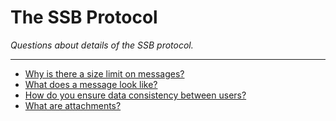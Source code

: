 # The SSB Protocol

*Questions about details of the SSB protocol.*

----

- [Why is there a size limit on messages?](size-limit.md)
- [What does a message look like?](message.md)
- [How do you ensure data consistency between users?](data-consistency.md)
- [What are attachments?](attachments.md)
